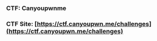 ### CTF: Canyoupwnme
### CTF Site: [https://ctf.canyoupwn.me/challenges](https://ctf.canyoupwn.me/challenges)


